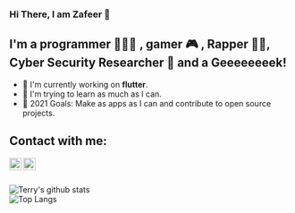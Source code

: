 ### Hi There, I am Zafeer 👋
## I'm a programmer 👨🏽‍💻 , gamer 🎮 , Rapper 🤘🏽, Cyber Security Researcher 🔬 and a Geeeeeeeek!

- 📱  I'm currently working on **flutter**.
- 🌱 I'm trying to learn as much as I can. 
- 🥅 2021 Goals: Make as apps as I can and contribute to open source projects.
## Contact with me:
[<img align="left" alt="Terry | YouTube" width="22px" src="https://cdn.jsdelivr.net/npm/simple-icons@v3/icons/youtube.svg" />][youtube]

[<img align="left" alt="Terry | Instagram" width="22px" src="https://cdn.jsdelivr.net/npm/simple-icons@v3/icons/instagram.svg" />][instagram]

<br />
<br />

![Terry's github stats](https://github-readme-stats.vercel.app/api?username=IIvexII&count_private=true&show_icons=true)  
![Top Langs](https://github-readme-stats.vercel.app/api/top-langs/?username=IIvexII)

[youtube]: https://www.youtube.com/channel/UCrGoIfMI_bT2FlKtbMf5inw
[instagram]: https://www.instagram.com/zafeerhafeez/